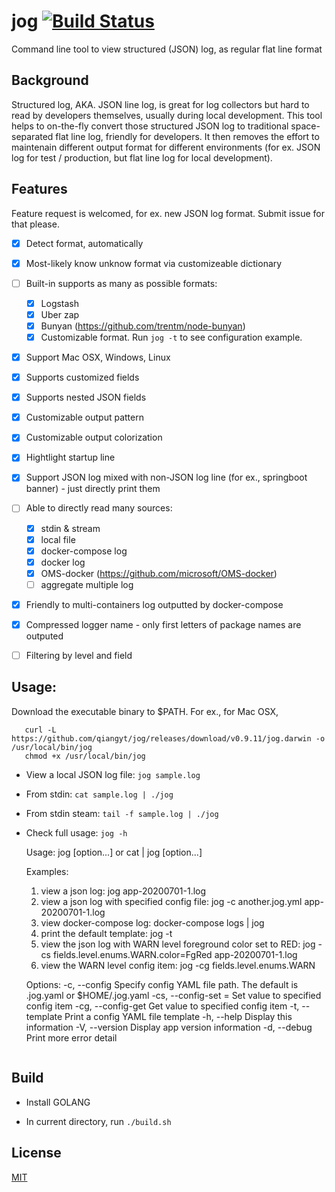 # jog [![Build Status](https://travis-ci.org/qiangyt/jog.svg?branch=master)](https://travis-ci.org/qiangyt/jog)
Command line tool to view structured (JSON) log, as regular flat line format


## Background

Structured log, AKA. JSON line log, is great for log collectors but hard to read by developers themselves, usually during local development. This tool helps to on-the-fly convert those structured JSON log to traditional space-separated flat line log, friendly for developers. It then removes the effort to maintenain different output format for different environments (for ex. JSON log for test / production, but flat line log for local development).

## Features

   Feature request is welcomed, for ex. new JSON log format. Submit issue for that please.

   - [x] Detect format, automatically

   - [x] Most-likely know unknow format via customizeable dictionary

   - [ ] Built-in supports as many as possible formats:

      - [x] Logstash
      - [x] Uber zap
      - [x] Bunyan (https://github.com/trentm/node-bunyan)
      - [x] Customizable format. Run `jog -t` to see configuration example.

   - [x] Support Mac OSX, Windows, Linux

   - [x] Supports customized fields

   - [x] Supports nested JSON fields

   - [x] Customizable output pattern

   - [x] Customizable output colorization

   - [x] Hightlight startup line

   - [x]  Support JSON log mixed with non-JSON log line (for ex., springboot banner) - just directly print them

   - [ ] Able to directly read many sources:
      - [x] stdin & stream
      - [x] local file
      - [x] docker-compose log
      - [x] docker log
      - [x] OMS-docker (https://github.com/microsoft/OMS-docker)
      - [ ] aggregate multiple log

   - [x]  Friendly to multi-containers log outputted by docker-compose

   - [x]  Compressed logger name - only first letters of package names are outputed

   - [ ]  Filtering by level and field

## Usage:
  Download the executable binary to $PATH. For ex., for Mac OSX,

  ```shell
     curl -L https://github.com/qiangyt/jog/releases/download/v0.9.11/jog.darwin -o /usr/local/bin/jog
     chmod +x /usr/local/bin/jog
  ```

   * View a local JSON log file: `jog sample.log`

   * From stdin: `cat sample.log | ./jog`

   * From stdin steam: `tail -f sample.log | ./jog`

   * Check full usage: `jog -h`

      Usage:
        jog  [option...]  <your JSON log file path>
           or
        cat  <your JSON file path>  |  jog  [option...]

      Examples:
        1) view a json log:                                               jog app-20200701-1.log
        2) view a json log with specified config file:                    jog -c another.jog.yml app-20200701-1.log
        3) view docker-compose log:                                       docker-compose logs | jog
        4) print the default template:                                    jog -t
        5) view the json log with WARN level foreground color set to RED: jog -cs fields.level.enums.WARN.color=FgRed app-20200701-1.log
        6) view the WARN level config item:                               jog -cg fields.level.enums.WARN

      Options:
        -c,  --config <config file path>                            Specify config YAML file path. The default is .jog.yaml or $HOME/.jog.yaml
        -cs, --config-set <config item path>=<config item value>    Set value to specified config item
        -cg, --config-get <config item path>                        Get value to specified config item
        -t,  --template                                             Print a config YAML file template
        -h,  --help                                                 Display this information
        -V,  --version                                              Display app version information
        -d,  --debug                                                Print more error detail
     ```

## Build

   *  Install GOLANG

   *  In current directory, run `./build.sh`

## License

[MIT](/LICENSE)

